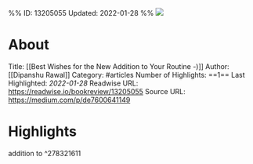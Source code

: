 %%
ID: 13205055
Updated: 2022-01-28
%%
![](https://readwise-assets.s3.amazonaws.com/static/images/article0.00998d930354.png)

# About
Title: [[Best Wishes for the New Addition to Your Routine -)]]
Author: [[Dipanshu Rawal]]
Category: #articles
Number of Highlights: ==1==
Last Highlighted: *2022-01-28*
Readwise URL: https://readwise.io/bookreview/13205055
Source URL: https://medium.com/p/de7600641149


# Highlights 
addition to  ^278321611

